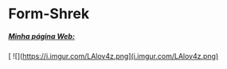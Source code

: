 ﻿# Form-Shrek
##### <u>Minha página Web:</u>

[ ![](https://i.imgur.com/LAlov4z.png](i.imgur.com/LAlov4z.png)
